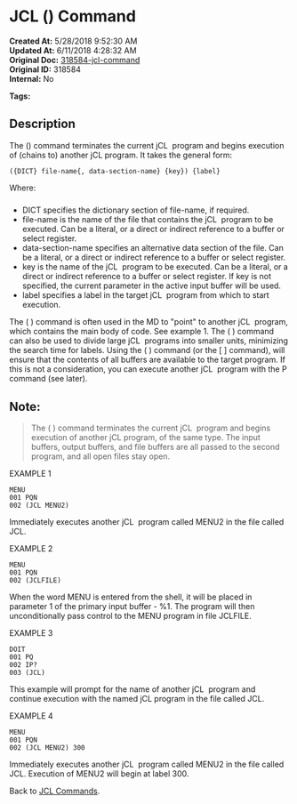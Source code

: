 # JCL () Command

**Created At:** 5/28/2018 9:52:30 AM  
**Updated At:** 6/11/2018 4:28:32 AM  
**Original Doc:** [318584-jcl-command](https://docs.jbase.com/45792-jcl/318584-jcl-command)  
**Original ID:** 318584  
**Internal:** No  

**Tags:**
<badge text='jcl' vertical='middle' />

## Description 

The () command terminates the current jCL  program and begins execution of (chains to) another jCL program. It takes the general form:

```
({DICT} file-name{, data-section-name} {key}) {label}
```

Where:

##### 


- DICT specifies the dictionary section of file-name, if required.
- file-name is the name of the file that contains the jCL  program to be executed. Can be a literal, or a direct or indirect reference to a buffer or select register.
- data-section-name specifies an alternative data section of the file. Can be a literal, or a direct or indirect reference to a buffer or select register.
- key is the name of the jCL  program to be executed. Can be a literal, or a direct or indirect reference to a buffer or select register. If key is not specified, the current parameter in the active input buffer will be used.
- label specifies a label in the target jCL  program from which to start execution.


The ( ) command is often used in the MD to "point" to another jCL  program, which contains the main body of code. See example 1. The ( ) command can also be used to divide large jCL  programs into smaller units, minimizing the search time for labels. Using the ( ) command (or the [ ] command), will ensure that the contents of all buffers are available to the target program. If this is not a consideration, you can execute another jCL  program with the P command (see later).



## Note: 


> The ( ) command terminates the current jCL  program and begins execution of another jCL program, of the same type. The input buffers, output buffers, and file buffers are all passed to the second program, and all open files stay open.




EXAMPLE 1

```
MENU
001 PQN
002 (JCL MENU2)
```

Immediately executes another jCL  program called MENU2 in the file called JCL.



EXAMPLE 2

```
MENU
001 PQN
002 (JCLFILE)
```

When the word MENU is entered from the shell, it will be placed in parameter 1 of the primary input buffer - %1. The program will then unconditionally pass control to the MENU program in file JCLFILE.



EXAMPLE 3

```
DOIT
001 PQ
002 IP?
003 (JCL)
```

This example will prompt for the name of another jCL  program and continue execution with the named jCL program in the file called JCL.



EXAMPLE 4

```
MENU
001 PQN
002 (JCL MENU2) 300
```

Immediately executes another jCL  program called MENU2 in the file called JCL. Execution of MENU2 will begin at label 300.



Back to [JCL Commands](./../jcl-commands).
